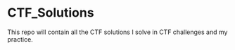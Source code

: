 # CTF_Solutions
This repo will contain all the CTF solutions I solve in CTF challenges and my practice.
